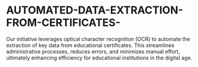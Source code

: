 # AUTOMATED-DATA-EXTRACTION-FROM-CERTIFICATES-
Our initiative leverages optical character recognition (OCR) to automate the extraction of key data from educational certificates. This streamlines administrative processes, reduces errors, and minimizes manual effort, ultimately enhancing efficiency for educational institutions in the digital age.
